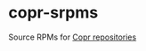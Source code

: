copr-srpms
==========

Source RPMs for [Copr repositories](https://copr.fedoraproject.org/coprs/georgespk/)
